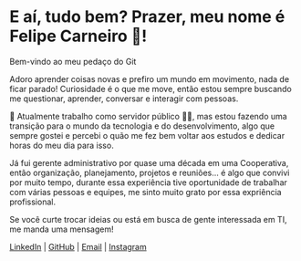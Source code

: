 # E aí, tudo bem? Prazer, meu nome é Felipe Carneiro 🐑!

Bem-vindo ao meu pedaço do Git

Adoro aprender coisas novas e prefiro um mundo em movimento, nada de ficar parado!
Curiosidade é o que me move, então estou sempre buscando me questionar, aprender, conversar e interagir com pessoas.

💼 Atualmente trabalho como servidor público 👮‍♂️, mas estou fazendo uma transição para o mundo da tecnologia e do desenvolvimento, algo que sempre gostei e percebi o quão me fez bem voltar aos estudos e dedicar horas do meu dia para isso.

Já fui gerente administrativo por quase uma década em uma Cooperativa, então organização, planejamento, projetos e reuniões... é algo que convivi por muito tempo, durante essa experiência tive oportunidade de trabalhar com várias pessoas e equipes, me sinto muito grato por essa expriência profissional.


Se você curte trocar ideias ou está em busca de gente interessada em TI, me manda uma mensagem!


[LinkedIn](https://linkedin.com/in/felipe-carneiro-5b6108302/) | [GitHub](https://github.com/Felipe-Carneiro89) | [Email](mailto:felipesgc@yahoo.com.br) | [Instagram](https://www.instagram.com/felipesgcarneiro/profilecard/?igsh=MW83OGVnMW1rY3gybw==)









